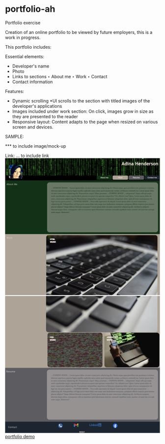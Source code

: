 # portfolio-ah

Portfolio exercise

Creation of an online portfolio to be viewed by future employers, this is a work in progress.

This portfolio includes:

Essential elements:

* Developer's name
* Photo
* Links to sections
    ‣ About me
    ‣ Work
    ‣ Contact
* Contact information

Features:

- Dynamic scrolling 
    *UI scrolls to the section with titled images of the developer's applications
- Images included under work section:
    On click, images grow in size as they are presented to the reader
- Responsive layout:
    Content adapts to the page when resized on various screen and devices.

SAMPLE:

*** to include image/mock-up

Link: ... to include link
![portfolio demo](./assets/images/portfolio1st.png)
![portfolio demo](./assets/images/portfolio2nd.png)
[portfolio demo](https://adina-hc.github.io/portfolio-ah/)